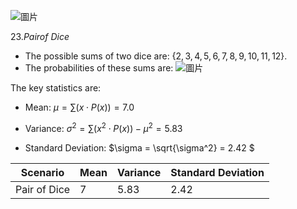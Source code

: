 ![圖片](https://github.com/user-attachments/assets/94d2f828-5b51-4ea4-b4ba-99c71a817c77)

${23. Pair of \ Dice}$

- The possible sums of two dice are: $\{2, 3, 4, 5, 6, 7, 8, 9, 10, 11, 12\}$.
- The probabilities of these sums are:
![圖片](https://github.com/user-attachments/assets/cae9d0ff-68fb-4eb0-9612-37cf88adc983)


The key statistics are:

- Mean:
  $\mu = \sum (x \cdot P(x)) = 7.0$

- Variance:
  $\sigma^2 = \sum (x^2 \cdot P(x)) - \mu^2 = 5.83$

- Standard Deviation:
  $\sigma = \sqrt{\sigma^2} = 2.42 $

| Scenario     | Mean | Variance | Standard Deviation |
|--------------|------|----------|--------------------|
| Pair of Dice | 7    | 5.83     | 2.42               |
